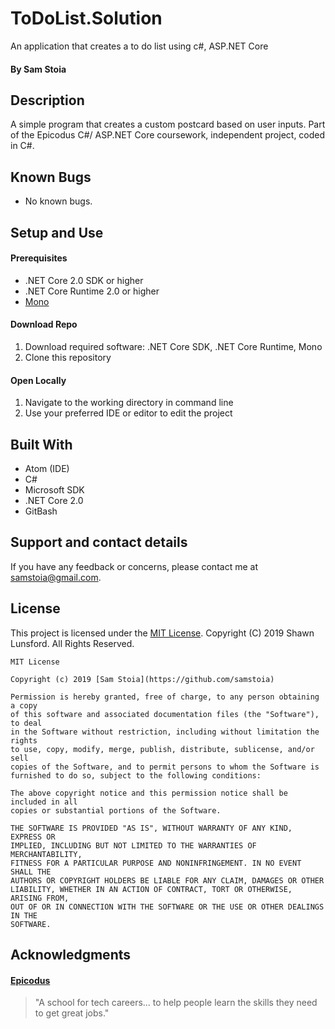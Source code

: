 # ToDoList.Solution

An application that creates a to do list using c#, ASP.NET Core
#### By Sam Stoia

## Description
A simple program that creates a custom postcard based on user inputs. Part of the Epicodus C#/ ASP.NET Core coursework, independent project, coded in C#.

## Known Bugs

* No known bugs.

## Setup and Use

#### Prerequisites
* .NET Core 2.0 SDK or higher
* .NET Core Runtime 2.0 or higher
* [Mono](https://www.mono-project.com/)

#### Download Repo
1. Download required software: .NET Core SDK, .NET Core Runtime, Mono
2. Clone this repository

#### Open Locally
1. Navigate to the working directory in command line
2. Use your preferred IDE or editor to edit the project

## Built With

* Atom (IDE)
* C#
* Microsoft SDK
* .NET Core 2.0
* GitBash


## Support and contact details

If you have any feedback or concerns, please contact me at [samstoia@gmail.com](mailto:samstoia@gmail.com).

## License

This project is licensed under the [MIT License](https://opensource.org/licenses/MIT). Copyright (C) 2019 Shawn Lunsford. All Rights Reserved.
```
MIT License

Copyright (c) 2019 [Sam Stoia](https://github.com/samstoia)

Permission is hereby granted, free of charge, to any person obtaining a copy
of this software and associated documentation files (the "Software"), to deal
in the Software without restriction, including without limitation the rights
to use, copy, modify, merge, publish, distribute, sublicense, and/or sell
copies of the Software, and to permit persons to whom the Software is
furnished to do so, subject to the following conditions:

The above copyright notice and this permission notice shall be included in all
copies or substantial portions of the Software.

THE SOFTWARE IS PROVIDED "AS IS", WITHOUT WARRANTY OF ANY KIND, EXPRESS OR
IMPLIED, INCLUDING BUT NOT LIMITED TO THE WARRANTIES OF MERCHANTABILITY,
FITNESS FOR A PARTICULAR PURPOSE AND NONINFRINGEMENT. IN NO EVENT SHALL THE
AUTHORS OR COPYRIGHT HOLDERS BE LIABLE FOR ANY CLAIM, DAMAGES OR OTHER
LIABILITY, WHETHER IN AN ACTION OF CONTRACT, TORT OR OTHERWISE, ARISING FROM,
OUT OF OR IN CONNECTION WITH THE SOFTWARE OR THE USE OR OTHER DEALINGS IN THE
SOFTWARE.
```

## Acknowledgments

#### [Epicodus](https://www.epicodus.com/)
>"A school for tech careers... to help people learn the skills they need to get great jobs."
